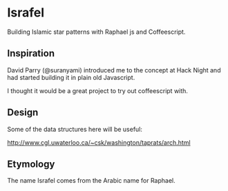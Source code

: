 Israfel
=======

Building Islamic star patterns with Raphael js and Coffeescript.

Inspiration
-----------

David Parry (@suranyami) introduced me to the concept at Hack Night and had started building it in plain old Javascript. 

I thought it would be a great project to try out coffeescript with.

Design
------

Some of the data structures here will be useful: 

http://www.cgl.uwaterloo.ca/~csk/washington/taprats/arch.html


Etymology
---------

The name Israfel comes from the Arabic name for Raphael.